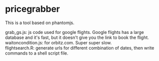 # pricegrabber
This is a tool based on phantomjs. 


grab_gs.js: js code used for google flights. Google flights has a large database and it's fast, but it doesn't give you the link to book the flight.  
waitoncondition.js: for orbitz.com. Super super slow.  
flightsearch.R: generate urls for different combination of dates, then write commands to a shell script file. 
